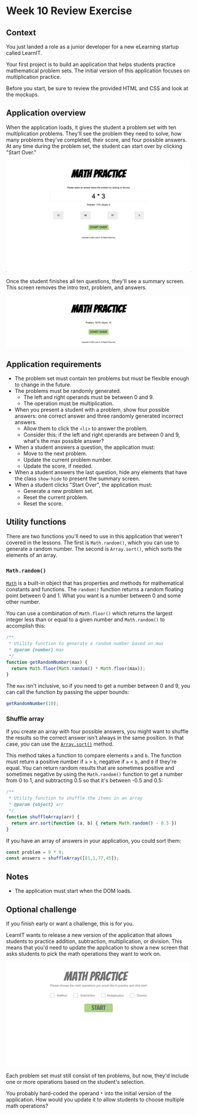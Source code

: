 # Week 10 Review Exercise

## Context

You just landed a role as a junior developer for a new eLearning startup called LearnIT.

Your first project is to build an application that helps students practice mathematical problem sets. The initial version of this application focuses on multiplication practice.

Before you start, be sure to review the provided HTML and CSS and look at the mockups.

## Application overview

When the application loads, it gives the student a problem set with ten multiplication problems. They'll see the problem they need to solve, how many problems they've completed, their score, and four possible answers. At any time during the problem set, the student can start over by clicking "Start Over."

![Math Practice: Start](./mockups/start.png)

Once the student finishes all ten questions, they'll see a summary screen. This screen removes the intro text, problem, and answers.

![Math Practice: Finish](./mockups/finish.png)

## Application requirements

- The problem set must contain ten problems but must be flexible enough to change in the future.
- The problems must be randomly generated.
  - The left and right operands must be between 0 and 9.
  - The operation must be multiplication.
- When you present a student with a problem, show four possible answers: one correct answer and three randomly generated incorrect answers.
  - Allow them to click the `<li>` to answer the problem.
  - Consider this: if the left and right operands are between 0 and 9, what's the max possible answer?
- When a student answers a question, the application must:
  - Move to the next problem.
  - Update the current problem number.
  - Update the score, if needed.
- When a student answers the last question, hide any elements that have the class `show-hide` to present the summary screen.
- When a student clicks "Start Over", the application must:
  - Generate a new problem set.
  - Reset the current problem.
  - Reset the score.

## Utility functions

There are two functions you'll need to use in this application that weren't covered in the lessons. The first is `Math.random()`, which you can use to generate a random number. The second is `Array.sort()`, which sorts the elements of an array.

### `Math.random()`

[`Math`](https://developer.mozilla.org/en-US/docs/Web/JavaScript/Reference/Global_Objects/Math)
is a built-in object that has properties and methods for mathematical constants and functions. The `random()` function returns a random floating point between 0 and 1. What you want is a number between 0 and
some other number.

You can use a combination of `Math.floor()` which returns the largest integer less than or
equal to a given number and `Math.random()` to accomplish this:

```js
/**
 * Utility function to generate a random number based on max
 * @param {number} max
 */
function getRandomNumber(max) {
  return Math.floor(Math.random() * Math.floor(max));
}
```

The `max` isn't inclusive, so if you need to get a number between 0 and 9, you can call the function by passing the upper bounds:

```js
getRandomNumber(10);
```

### Shuffle array

If you create an array with four possible answers, you might want to shuffle the results so the correct answer
isn't always in the same position. In that case, you can use the [`Array.sort()`](https://developer.mozilla.org/en-US/docs/Web/JavaScript/Reference/Global_Objects/Array/sort) method.

This method takes a function to compare elements `a` and `b`. The function must return a positive number if `a` > `b`, negative if `a` < `b`, and `0` if they're equal. You can return random results that are sometimes positive and sometimes negative by using the `Math.random()` function to get a number from 0 to 1, and subtracting 0.5 so that it's between -0.5 and 0.5:

```js
/**
 * Utility function to shuffle the items in an array
 * @param {object} arr
 */
function shuffleArray(arr) {
  return arr.sort(function (a, b) { return Math.random() - 0.5 })
}
```

If you have an array of answers in your application, you could sort them:

```js
const problem = 9 * 9;
const answers = shuffleArray([81,1,77,45]);
```

## Notes

- The application must start when the DOM loads.

## Optional challenge

If you finish early or want a challenge, this is for you.

LearnIT wants to release a new version of the application that allows students to practice addition, subtraction, multiplication, or division. This means that you'd need to update the application to show a new screen that asks students to pick the math operations they want to work on.

![Extra Challenge](./mockups/challenge.png)

Each problem set must still consist of ten problems, but now, they'd include one or more operations based on the student's selection.

You probably hard-coded the operand `*` into the initial version of the application. How would you update it to allow students to choose multiple math operations?

